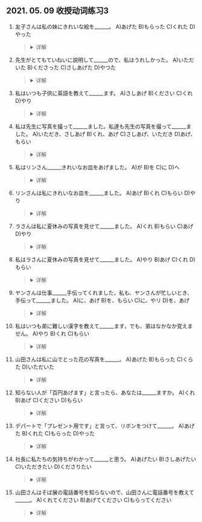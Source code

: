 ## 2021. 05. 09 收授动词练习3
1. 友子さんは私の妹にきれいな絵を______。
A)あげた
B)もらった
C)くれた
D)やった
    ><details>
    ><summary>
    >详解</summary>
    >
    >**答案**：C
    **解析**：
    </details>

2. 先生がとてもていねいに説明して______ので、私はうれしかった。
A)いただいた
B)くださった
C)さしあげた
D)やつた
    ><details>
    ><summary>
    >详解</summary>
    >
    >**答案**：B
    **解析**：
    </details>

3. 私はいつも子供に英語を教えて______ます。
A)さしあげ
B)ください
C)くれ
D)やり
    ><details>
    ><summary>
    >详解</summary>
    >
    >**答案**：D
    **解析**：
    </details>

4. 私は先生に写真を撮って______ました。私達も先生の写真を撮って______ました。
A)いただき、さしあげ
B)くれ、あげ
C)さしあげ、いただき
D)あげ、もらい
    ><details>
    ><summary>
    >详解</summary>
    >
    >**答案**：A
    **解析**：
    </details>

5. 私はリンさん______きれいなお皿をあげました。
A)が
B)を
C)に
D)へ
    ><details>
    ><summary>
    >详解</summary>
    >
    >**答案**：C
    **解析**：
    </details>

6. リンさんは私にきれいなお皿を______ました。
A)あげ
B)くれ
C)もらい
D)やり
    ><details>
    ><summary>
    >详解</summary>
    >
    >**答案**：C
    **解析**：
    </details>

7. ラさんは私に夏休みの写真を見せて______ました。
A)くれ
B)もらい
C)あげ
D)やり
    ><details>
    ><summary>
    >详解</summary>
    >
    >**答案**：A
    **解析**：
    </details>

8. 私はラさんに夏休みの写真を見せて______ました。
A)やり
B)あげ
C)くれ
D)もらい
    ><details>
    ><summary>
    >详解</summary>
    >
    >**答案**：D
    **解析**：
    </details>

9. ヤンさんは仕事______手伝ってくれました，私も、ヤンさんが忙しいとき、手伝って______ました。
A)に、あげ
B)を、もらい
C)に、やリ
D)を、あげ
    ><details>
    ><summary>
    >详解</summary>
    >
    >**答案**：B
    **解析**：
    </details>

10. 私はいつも弟に難しい漢字を教えて______ます，でも、弟はなかなか覚えません。
A)やり
B)くれ
C)もらい
    ><details>
    ><summary>
    >详解</summary>
    >
    >**答案**：
    **解析**：
    </details>

11. 山田さんは私に山でとった花の写真を______。
A)あげた
B)もらった
C)くらた
D)いただいた
    ><details>
    ><summary>
    >详解</summary>
    >
    >**答案**：C
    **解析**：
    </details>

12. 知らない人が「百円あげます」と言ったら、あなたは______ますか。
A)くれ
B)あげ
C)ください
D)もらい
    ><details>
    ><summary>
    >详解</summary>
    >
    >**答案**：D
    **解析**：
    </details>

13. デパートで「プレゼント用です」と言って、リボンをつけて______。
A)あげた
B)くれた
C)もらった
D)やった
    ><details>
    ><summary>
    >详解</summary>
    >
    >**答案**：C
    **解析**：
    </details>

14. 社長に私たちの気持ちがわかって______と思う。
A)あげたい
B)さしあげたい
C)いただきたい
D)くださりたい
    ><details>
    ><summary>
    >详解</summary>
    >
    >**答案**：C
    **解析**：
    </details>

15. 山田さんはそば展の電話番号を知らないので、山田さんに電話番号を教えて______。
A)くれてください
B)あげてください
C)もらってください
    ><details>
    ><summary>
    >详解</summary>
    >
    >**答案**：B
    **解析**：
    </details>


